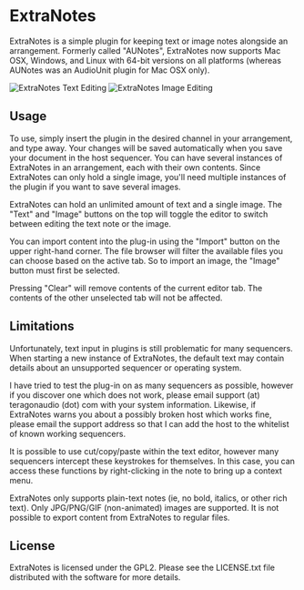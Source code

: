 ExtraNotes
==========

ExtraNotes is a simple plugin for keeping text or image notes alongside an
arrangement. Formerly called "AUNotes", ExtraNotes now supports Mac OSX,
Windows, and Linux with 64-bit versions on all platforms (whereas AUNotes was
an AudioUnit plugin for Mac OSX only).

![ExtraNotes Text Editing](http://static.teragonaudio.com/ta_extranotes.png)
![ExtraNotes Image Editing](http://static.teragonaudio.com/ta_extranotes_image.png)


Usage
-----

To use, simply insert the plugin in the desired channel in your arrangement,
and type away. Your changes will be saved automatically when you save your
document in the host sequencer. You can have several instances of ExtraNotes
in an arrangement, each with their own contents. Since ExtraNotes can only
hold a single image, you'll need multiple instances of the plugin if you want
to save several images.

ExtraNotes can hold an unlimited amount of text and a single image. The "Text"
and "Image" buttons on the top will toggle the editor to switch between
editing the text note or the image.

You can import content into the plug-in using the "Import" button on the upper
right-hand corner. The file browser will filter the available files you can
choose based on the active tab. So to import an image, the "Image" button must
first be selected.

Pressing "Clear" will remove contents of the current editor tab. The contents
of the other unselected tab will not be affected.


Limitations
-----------

Unfortunately, text input in plugins is still problematic for many sequencers.
When starting a new instance of ExtraNotes, the default text may contain
details about an unsupported sequencer or operating system.

I have tried to test the plug-in on as many sequencers as possible, however if
you discover one which does not work, please email support (at) teragonaudio
(dot) com with your system information. Likewise, if ExtraNotes warns you
about a possibly broken host which works fine, please email the support
address so that I can add the host to the whitelist of known working
sequencers.

It is possible to use cut/copy/paste within the text editor, however many
sequencers intercept these keystrokes for themselves. In this case, you can
access these functions by right-clicking in the note to bring up a context
menu.

ExtraNotes only supports plain-text notes (ie, no bold, italics, or other rich
text). Only JPG/PNG/GIF (non-animated) images are supported. It is not
possible to export content from ExtraNotes to regular files.


License
-------

ExtraNotes is licensed under the GPL2. Please see the LICENSE.txt file
distributed with the software for more details.


